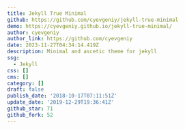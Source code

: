 ```yaml
---
title: Jekyll True Minimal
github: https://github.com/cyevgeniy/jekyll-true-minimal
demo: https://cyevgeniy.github.io/jekyll-true-minimal/
author: cyevgeniy
author_link: https://github.com/cyevgeniy
date: 2023-11-27T04:34:14.419Z
description: Minimal and ascetic theme for jekyll
ssg:
  - Jekyll
css: []
cms: []
category: []
draft: false
publish_date: '2018-10-17T07:11:51Z'
update_date: '2019-12-29T19:36:41Z'
github_star: 71
github_fork: 52
---
```


